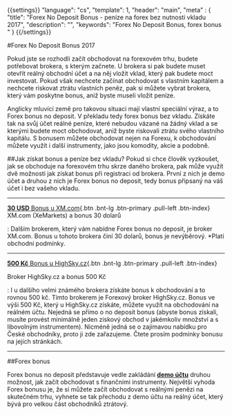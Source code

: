 {{settings}}
  "language": "cs",
  "template": 1,
  "header": "main",
  "meta" : {
    "title": "Forex No Deposit Bonus - peníze na forex bez nutnosti vkladu 2017",
    "description": "",
    "keywords": "Forex No Deposit Bonus, forex bonus "
  }
{{/settings}}

#Forex No Deposit Bonus 2017

Pokud jste se rozhodli začít obchodovat na forexovém trhu, budete potřebovat brokera, s kterým začnete. U brokera si pak budete muset otevřít reálný obchodní účet a na něj vložit vklad, který pak budete moct investovat. Pokud však nechcete začínat obchodovat s vlastním kapitálem a nechcete riskovat ztrátu vlastních peněz, pak si můžete vybrat brokera, který vám poskytne bonus, aniž byste museli vložit peníze. 

Anglicky mluvící země pro takovou situaci mají vlastní speciální výraz, a to Forex bonus no deposit. V překladu tedy forex bonus bez vkladu. Získáte tak na svůj účet reálné peníze, které nebudou vázané na žádný vklad a se kterými budete moct obchodovat, aniž byste riskovali ztrátu svého vlastního kapitálu.
S bonusem můžete obchodovat nejen na Forexu, k obchodování můžete využít i další instrumenty, jako jsou komodity, akcie a podobně.

##Jak získat bonus a peníze bez vkladu?
Pokud si chce člověk vyzkoušet, jak se obchoduje na forexovém trhu skrze daného brokera, pak může využít dvě možnosti jak získat bonus při registraci od brokera. První z nich je demo účet a druhou z nich je Forex bonus no deposit, tedy bonus připsaný na váš účet i bez vašeho vkladu.




- - -
[**30 USD** Bonus u XM.com](http://blog.forexsrovnavac.cz/xm.com "Registrace"){.btn .bnt-lg .btn-primary .pull-left .btn-index} XM.com (XeMarkets) a bonus 30 dolarů

:   Dalším brokerem, který vám nabídne Forex bonus no deposit, je broker XM.com. Bonus u tohoto brokera činí 30 dolarů, bonus je nevýběrový. *Platí obchodní podmínky.
- - -
[**500 Kč** Bonus u HighSky.cz](https://www.highsky.cz/nase-nabidka/specialni-nabidka#buttonsTop "Registrace"){.btn .bnt-lg .btn-primary .pull-left .btn-index}

Broker HighSky.cz a bonus 500 Kč

:   I u dalšího velmi známého brokera získáte bonus k obchodování a to rovnou 500 kč. Tímto brokerem je Forexový broker HighSky.cz. Bonus ve výši 500 Kč, který u HighSky.cz získáte, můžete využít na obchodování na reálném účtu. Nejedná se přímo o no deposit bonus (abyste bonus získali, musíte provést minimálně jeden ziskový obchod v jakémkoliv množství a s libovolným instrumentem). Nicméně jedná se o zajímavou nabídku pro České obchodníky, proto ji zde zařazujeme. Čtete prosím podmínky bonusu na jejich stránkách. 

- - -


##Forex bonus

Forex bonus no deposit představuje vedle zakládání [**demo účtu**](http://www.forexsrovnavac.cz/demo-ucet "demo účet") druhou možnost, jak začít obchodovat s finančními instrumenty. Největší vyhoda Forex bonusu je, že si můžete začít obchodovat s reálnými penězi na skutečném trhu, vyhnete se tak přechodu z demo účtu na reálný účet, který bývá pro velkou část obchodníků ztrátový.


